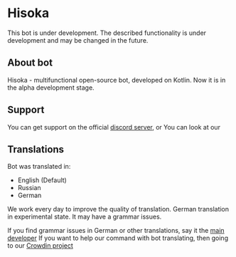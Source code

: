 # Hisoka

<warning>
This bot is under development. The described functionality is under development and may be changed in the future.
</warning>

## About bot
Hisoka - multifunctional open-source bot, developed on Kotlin. Now it is in the alpha development stage.

## Support

You can get support on the official [discord server](https://discord.gg/6qByWbr2kV), or You can look at our [](faq-topic.md)

## Translations
Bot was translated in:
- English (Default)
- Russian
- German

We work every day to improve the quality of translation.
<warning>
German translation in experimental state. It may have a grammar issues.

If you find grammar issues in German or other translations, say it the <a href="https://discord.com/users/743878110747033691">main developer</a>
</warning>
<note>
If you want to help our command with bot translating, then going to our <a href="https://crowdin.com/project/hisoka">Crowdin project</a>
</note>
